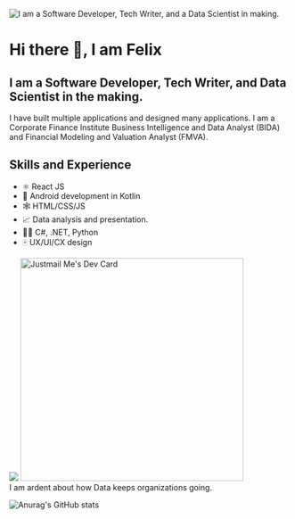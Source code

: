 ![I am a Software Developer, Tech Writer, and a Data Scientist in making.](https://github.com/geo-felix/its-kfelix/blob/main/Felix_.png)

# Hi there 👋, I am Felix
## I am a Software Developer, Tech Writer, and Data Scientist in the making.
I have built multiple applications and designed many applications. I am a Corporate Finance Institute Business Intelligence and Data Analyst (BIDA) and Financial Modeling and Valuation Analyst (FMVA).



## Skills and Experience
* ⚛ React JS
* 📱 Android development in Kotlin
* 🕸 HTML/CSS/JS
* 📈 Data analysis and presentation.
* 👩‍💻 C#, .NET, Python
* 🀄 UX/UI/CX design

 











<img src="![image](https://user-images.githubusercontent.com/65222662/201331925-74c90746-23d6-4597-a38a-76546ffe803e.png)"/>
<!-- <img src="https://media.giphy.com/media/tXlpbXfu7e2Pu/giphy.gif" 
      width=100% align=&quot;left&quot;  width=&quot;48&quot; &gt;&lt;/a&gt;/> -->
 <a href="https://app.daily.dev/GFelix"><img src="https://api.daily.dev/devcards/3de4716030fa428faa15ae06e9ca3c18.png?r=okl" width="400" alt="Justmail Me's Dev Card"/></a>
</br>
I am ardent about how Data keeps organizations going.

![Anurag's GitHub stats](https://github-readme-stats.vercel.app/api?username=geo-felix&theme=dark&show_icons=true)



<!--
**its-kfelix/its-kfelix** is a ✨ _special_ ✨ repository because its `README.md` (this file) appears on your GitHub profile.

Here are some ideas to get you started:

- 🔭 I’m currently working on ...
- 🌱 I’m currently learning ...
- 👯 I’m looking to collaborate on ...
- 🤔 I’m looking for help with ...
- 💬 Ask me about ...
- 📫 How to reach me: ...
- 😄 Pronouns: ...
- ⚡ Fun fact: ...
-->
